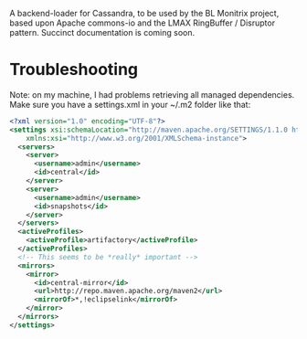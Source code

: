 A backend-loader for Cassandra, to be used by the BL Monitrix project, based upon Apache commons-io and the LMAX RingBuffer / Disruptor pattern. 
Succinct documentation is coming soon.

# Troubleshooting

Note: on my machine, I had problems retrieving all managed dependencies. Make sure you have a settings.xml in your ~/.m2 folder like that:

```xml
<?xml version="1.0" encoding="UTF-8"?>
<settings xsi:schemaLocation="http://maven.apache.org/SETTINGS/1.1.0 http://maven.apache.org/xsd/settings-1.1.0.xsd" xmlns="http://maven.apache.org/SETTINGS/1.1.0"
    xmlns:xsi="http://www.w3.org/2001/XMLSchema-instance">
  <servers>
    <server>
      <username>admin</username>
      <id>central</id>
    </server>
    <server>
      <username>admin</username>
      <id>snapshots</id>
    </server>
  </servers>
  <activeProfiles>
    <activeProfile>artifactory</activeProfile>
  </activeProfiles>
  <!-- This seems to be *really* important -->
  <mirrors>
    <mirror>
      <id>central-mirror</id>
      <url>http://repo.maven.apache.org/maven2</url>
      <mirrorOf>*,!eclipselink</mirrorOf>
    </mirror>
  </mirrors>
</settings> 
```
 